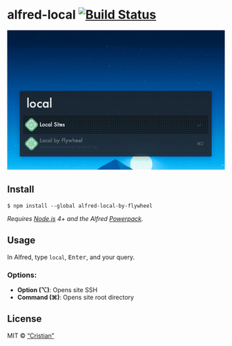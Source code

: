 # alfred-local [![Build Status](https://travis-ci.com/explorador/local-by-flywheel-alfred.svg?branch=master)](https://travis-ci.com/explorador/local-by-flywheel-alfred)

![Preview gif](/media/alfred-local-by-flywheel-preview.gif?sanitize=true)


## Install

```
$ npm install --global alfred-local-by-flywheel
```

*Requires [Node.js](https://nodejs.org) 4+ and the Alfred [Powerpack](https://www.alfredapp.com/powerpack/).*


## Usage

In Alfred, type `local`, <kbd>Enter</kbd>, and your query.

### Options:
- __Option (⌥)__: Opens site SSH
- __Command (⌘)__: Opens site root directory


## License

MIT © [“Cristian”](http://cristianguerra.com)
